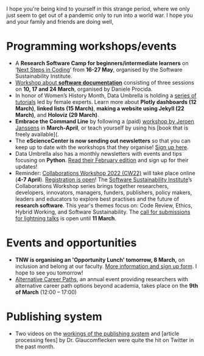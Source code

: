 
I hope you're being kind to yourself in this strange period, where we only just seem to get out of a pandemic only to run into a world war. I hope you and your family and friends are doing well, 

# Programming workshops/events
* A **Research Software Camp for beginners/intermediate learners** on ‘[Next Steps in Coding](https://www.software.ac.uk/RSCamp-next-steps-coding)’ from **16-27 May**, organised by the Software Sustainability Institute. 
* [Workshop about **software documentation**](https://docs.google.com/document/d/e/2PACX-1vQEZf-uZkDc1dOAWEUMWN1TaWBIQdED1bCcYGrOL4RP1HTw_juX7DgcG63LGRx3aSkTAtBmKtGRCc_r/pub) consisting of three sessions on **10, 17 and 24 March**, organised by Daniele Procida.
* In honor of Women’s History Month, Data Umbrella is holding a [series of tutorials](https://www.meetup.com/nl-NL/data-umbrella/events/) led by female experts. 
Learn more about **Plotly dashboards (12 March)**, **linked lists (15 March)**, **making a website using Jekyll (22 March)**, and **Holoviz (29 March)**.
* **Embrace the Command Line** by following a (paid) [workshop by Jeroen Janssens](https://maven.com/data-science-workshops/embrace-the-command-line) in **March-April**, or teach yourself by using his [book that is freely available](. 
* The **eScienceCenter is now sending out newsletters** so that you can keep up to date with the workshops that they organise! 
[Sign up here](https://esciencecenter.us8.list-manage.com/subscribe?u=a0a563ca342f1949246a9f92f&id=31bfc2303d&mc_cid=22d88cb6ae&mc_eid=ce223eff4c). 
* Data Umbrella also has a monthly newsletters with events and tips focusing on **Python**. 
[Read their February edition](https://dataumbrella.substack.com/p/data-umbrella-newsletter-february) and sign up for their updates!
* Reminder: [Collaborations Workshop 2022 (CW22)](http://bit.ly/ssi-cw22) will take place online (**4-7 April**). 
[Registration is open](https://www.eventbrite.co.uk/e/collaborations-workshop-2022-cw22-collabw22-tickets-208545032807)! 
The [Software Sustainability Institute](https://software.ac.uk/)’s Collaborations Workshop series brings together researchers, developers, innovators, managers, funders, publishers, policy makers, leaders and educators to explore best practises and the future of **research software**. 
This year's themes focus on: Code Review, Ethics, Hybrid Working, and Software Sustainability. 
The [call for submissions for lightning talks](https://docs.google.com/forms/d/e/1FAIpQLSeBz6WmZiecKeWz_oua6Ad7E5TRJj0LelW7hMXR021qqUr1Ag/viewform) is open until **11 March**.


# Events and opportunities
* **TNW is organising an 'Opportunity Lunch' tomorrow, 8 March,** on inclusion and belong at our faculty. 
[More information and sign up form](https://tudelft.fra1.qualtrics.com/jfe/form/SV_9SqumjnGmEeGrDU).
I hope to see you tomorrow! 
* [Alternative Career Paths](https://www.eventbrite.co.uk/e/alternative-career-paths-tickets-265236869617), an annual event providing researchers with alternative career path options beyond academia, takes place on the **9th of March** (12:00 – 17:00)

# Publishing system
* Two videos on the [workings of the publishing system](https://twitter.com/dglaucomflecken/status/1493946227985059841?s=21) and [article processing fees] by Dr. Glaucomflecken were quite the hit on Twitter in the past month.
